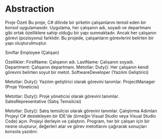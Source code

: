 # Abstraction
Proje Özeti
Bu proje, C# dilinde bir şirketin çalışanlarını temsil eden bir konsol uygulamasıdır. Uygulama, her çalışanın adı, soyadı ve departmanı gibi ortak özelliklere sahip olduğu bir yapı sunmaktadır. Ancak her çalışanın görevi (pozisyonu) farklıdır. Bu projede, çalışanların görevlerini belirten bir yapı oluşturulmuştur.

Sınıflar
Employee (Çalışan)

Özellikler:
FirstName: Çalışanın adı.
LastName: Çalışanın soyadı.
Department: Çalışanın departmanı.
Metotlar:
Duty(): Her çalışanın kendi görevini belirten soyut bir metot.
SoftwareDeveloper (Yazılım Geliştirici)

Metotlar:
Duty(): Yazılım geliştirici olarak görevini tanımlar.
ProjectManager (Proje Yöneticisi)

Metotlar:
Duty(): Proje yöneticisi olarak görevini tanımlar.
SalesRepresentative (Satış Temsilcisi)

Metotlar:
Duty(): Satış temsilcisi olarak görevini tanımlar.
Çalıştırma Adımları
Projeyi C# destekleyen bir IDE'de (örneğin Visual Studio veya Visual Studio Code) açın.
Projeyi derleyin ve çalıştırın.
Program, her bir çalışan için bir nesne oluşturur, değerleri atar ve görev metotlarını çağırarak sonuçları konsola yazdırır.
